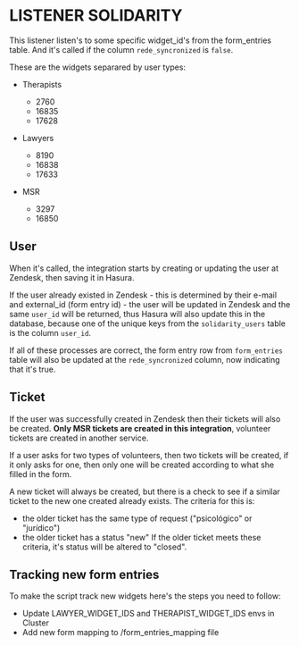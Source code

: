 # LISTENER SOLIDARITY

This listener listen's to some specific widget_id's from the form_entries table. And it's called if the column `rede_syncronized` is `false`.

These are the widgets separared by user types:

- Therapists
  - 2760
  - 16835
  - 17628

- Lawyers
  - 8190
  - 16838
  - 17633

- MSR
  - 3297
  - 16850


## User

When it's called, the integration starts by creating or updating the user at Zendesk, then saving it in Hasura.

If the user already existed in Zendesk - this is determined by their e-mail and external_id (form entry id) - the user will be updated in Zendesk and the same `user_id` will be returned, thus Hasura will also update this in the database, because one of the unique keys from the `solidarity_users` table is the column `user_id`. 

If all of these processes are correct, the form entry row from `form_entries` table will also be updated at the `rede_syncronized` column, now indicating that it's true. 

## Ticket

If the user was successfully created in Zendesk then their tickets will also be created. **Only MSR tickets are created in this integration**, volunteer tickets are created in another service.

If a user asks for two types of volunteers, then two tickets will be created, if it only asks for one, then only one will be created according to what she filled in the form. 

A new ticket will always be created, but there is a check to see if a similar ticket to the new one created already exists. The criteria for this is: 
  - the older ticket has the same type of request ("psicológico" or "jurídico")
  - the older ticket has a status "new"
If the older ticket meets these criteria, it's status will be altered to "closed".

## Tracking new form entries

To make the script track new widgets here's the steps you need to follow:

- Update LAWYER_WIDGET_IDS and THERAPIST_WIDGET_IDS envs in Cluster
- Add new form mapping to /form_entries_mapping file